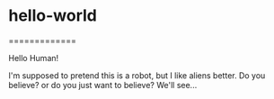 # hello-world
=============

Hello Human!

I'm supposed to pretend this is a robot, but I like aliens better.
Do you believe? or do you just want to believe?
We'll see...
